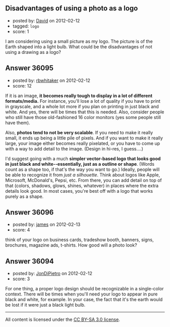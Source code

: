 ## Disadvantages of using a photo as a logo

- posted by: [David](https://stackexchange.com/users/-1/2684-david) on 2012-02-12
- tagged: `logo`
- score: 1

I am considering using a small picture as my logo. The picture is of the Earth shaped into a light bulb. What could be the disadvantages of not using a drawing as a logo?


## Answer 36095

- posted by: [rbwhitaker](https://stackexchange.com/users/-1/15024-rbwhitaker) on 2012-02-12
- score: 12

If it is an image, **it becomes really tough to display in a lot of different formats/media.**  For instance, you'll lose a lot of quality if you have to print in grayscale, and a whole lot more if you plan on printing in just black and white.  And yes, there will be times that this is needed.  Also, consider people who still have those old-fashioned 16 color monitors (yes some people still have them).  

Also, **photos tend to not be very scalable**.  If you need to make it really small, it ends up being a little pile of pixels.  And if you want to make it really large, your image either becomes really pixelated, or you have to come up with a way to add detail to the image.  (Design in hi-res, I guess....)

I'd suggest going with a much **simpler vector-based logo that looks good in just black and white--essentially, just as a outline or shape**.  (Words count as a shape too, if that's the way you want to go.)  Ideally, people will be able to recognize it from *just a silhouette*.  Think about logos like Apple, Microsoft, McDonald's, Pepsi, etc.  From there, you can add detail on top of that (colors, shadows, glows, shines, whatever) in places where the extra details look good.  In most cases, you're best off with a logo that works purely as a shape.


## Answer 36096

- posted by: [james](https://stackexchange.com/users/-1/5800-james) on 2012-02-13
- score: 4

think of your logo on business cards, tradeshow booth, banners, signs, brochures, magazine ads, t-shirts. How good will a photo look?


## Answer 36094

- posted by: [JonDiPietro](https://stackexchange.com/users/-1/11642-jondipietro) on 2012-02-12
- score: 3

For one thing, a proper logo design should be recognizable in a single-color context. There will be times when you'll need your logo to appear in pure black and white, for example. In your case, the fact that it's the earth would be lost if it were just a black light bulb.



---

All content is licensed under the [CC BY-SA 3.0 license](https://creativecommons.org/licenses/by-sa/3.0/).
